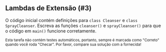 ## Lambdas de Extensão (#3)

O código inicial contém definições para `class Cleanser` e `class SprayCleanser`. Escreva as funções `cleanser()` e `sprayCleanser()` para que o código em `main()` funcione corretamente.

<sub> Esta tarefa não contém testes automáticos, 
portanto, sempre é marcada como "Correto" quando você roda "Checar". 
Por favor, compare sua solução com a fornecida! </sub>